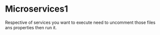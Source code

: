 # Microservices1

Respective of services you want to execute need to uncomment those files ans properties then run it.
